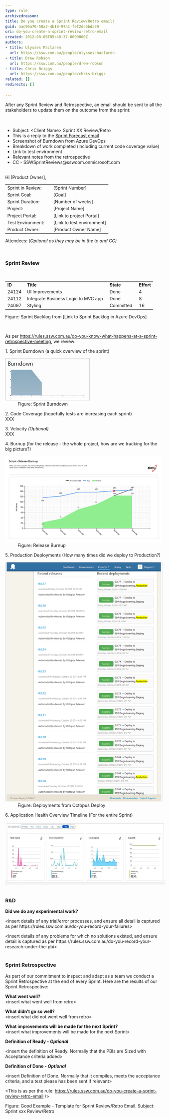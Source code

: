 ```yaml
---
type: rule
archivedreason: 
title: Do you create a Sprint Review/Retro email?
guid: aac90a70-58a3-4b10-97a1-fef2dc6bda39
uri: do-you-create-a-sprint-review-retro-email
created: 2012-08-06T05:48:37.0000000Z
authors:
- title: Ulysses Maclaren
  url: https://ssw.com.au/people/ulysses-maclaren
- title: Drew Robson
  url: https://ssw.com.au/people/drew-robson
- title: Chris Briggs
  url: https://ssw.com.au/people/chris-briggs
related: []
redirects: []

---
```



​​After any Sprint Review and Retrospective, an email should be sent to all the stakeholders to update them on the outcome from the sprint:<br>
<br><excerpt class='endintro'></excerpt><br>
<ul><li>Subject: &lt;Client Name&gt; Sprint XX Review/Retro </li><li>This is a reply to the 
      <a href="/Pages/Do-you-create-a-Sprint-Forecast-email.aspx">Sprint Forecast email </a></li><li>Screenshot of Burndown from Azure DevOps<br></li><li>Breakdown of work completed (including current code coverage value)<br></li><li>Link to test environment </li><li>Relevant notes from the retrospective<br></li><li>CC - SSWSprintReviews@sswcom.onmicrosoft.com<br>​<br></li></ul><div class="greyBox"><p>Hi [Product Owner], </p><table><tbody><tr><td>Sprint in Review: </td><td>[Sprint Number]</td></tr><tr><td>Sprint Goal: </td><td>[Goal​]</td></tr><tr><td>Sprint Duration: </td><td>[Numbe​r of weeks]</td></tr><tr><td>Project: </td><td>[Project Name]</td></tr><tr><td>Project Portal: </td><td>[Link to project Portal]</td></tr><tr><td>Test Environment:     </td><td>[Link to test environment]</td></tr><tr><td>Product Owner: </td><td>[Product Owner Name]</td></tr></tbody></table><p>Attendees: 
      <em>(Optional as they may be in the to and CC)</em></p><p> <br></p><h3 class="ssw15-rteElement-H3">Sprint Review<br></h3><p> <br></p><table><tbody><tr><td> 
               <strong>ID</strong></td><td> 
               <strong>Title</strong></td><td> 
               <strong>State</strong></td><td colspan="1">​<strong>Effort</strong><br></td></tr><tr><td>24124 <br></td><td>UI Improvements<br></td><td>Done<br></td><td colspan="1">​4<br></td></tr><tr><td>24112 <br></td><td>Integrate Business Logic to MVC app  <br></td><td>Done</td><td colspan="1">​8<br></td></tr><tr><td>24097 <br></td><td>Styling<br></td><td>Committed  <br></td><td colspan="1">​16<br></td></tr></tbody></table> 
   <span class="ms-rteCustom-FigureNormal">Figure: Sprint Backlog from [Link to Sprint Backlog in Azure DevOps]</span> 
   <p> <br></p><p>As per <a href=/do-you-know-what-happens-at-a-sprint-retrospective-meeting>https://rules.ssw.com.au/do-you-know-what-happens-at-a-sprint-retrospective-meeting​</a>, we review:</p><p>1. Sprint Burndown (a quick overview of the sprint)</p><dl class="image"><dt>
         <img src="burndown.JPG" alt="" />
      </dt><dd>Figure: Sprint Burndown</dd></dl><p>2. Code Coverage (hopefully tests are increasing each sprint)<br>XXX</p><p>3. Velocity 
      <em>(Optional)</em><br>XXX</p><p>4. Burnup (for the release - the whole project, how are we tracking for the big picture?)</p><dl class="image"><dt>
         <img alt="Release Burnup.jpg" src="Release Burnup.jpg" style="width:600px;" />
      </dt><dd>Figure: Release Burnup</dd></dl><p>5. Production Deployments (How many times did we deploy to Production?)<br></p><dl class="image"><dt>
         <img alt="production-deploy.jpg" src="production-deploy.png" style="width:600px;" />
      </dt><dd>Figure: Deployments from Octopus Deploy</dd></dl><p class="ssw15-rteElement-P">6​​. Application Health Overview Timeline (For the entire Sprint)​​<br></p><p><span style="background-color:#f5f5f5;"><img alt="Application Health Overview Timeline.png" src="Application Insights.jpg" style="margin:5px;width:800px;height:188px;" /><br></span> </p><h3 class="ssw15-rteElement-H3">R&D <br></h3><p></p><p><strong>Did we do any experimental work?<br></strong></p><p>&lt;insert details of any trial/error processes, and ensure all detail is captured as per https://rules.ssw.com.au/do-you-record-your-failures&gt;<br></p><p>​&lt;insert details of any problems for which no solutions existed, and ensure detail is captured as per https://rules.ssw.com.au/do-you-record-your-research-under-the-pbi&gt;<br>​<br></p><h3 class="ssw15-rteElement-H3">​Sprint Retrospective<br></h3><p>As part of our commitment to inspect and adapt as a team we conduct a Sprint Retrospective at the end of every Sprint. Here are the results of our Sprint Retrospective:<br></p><p> 
      <strong>What went well?</strong><br>&lt;insert what went well from retro&gt;<br></p><p> 
      <strong>What didn’t go so well?</strong><br>&lt;insert what did not went well from retro&gt;</p><p> 
      <strong>What improvements will be made for the next Sprint?</strong><br>&lt;insert what improvements will be made for the next Sprint&gt;</p><p> 
      <strong>Definition of Ready </strong>
      <em>
         <strong>- Optional​​​​​</strong></em></p><p>&lt;insert the definition of Ready. Normally that the PBIs are Sized with Acceptance criteria added&gt;</p><p> 
      <strong>Definition of Done </strong>
      <em>
         <strong>- Optional</strong></em></p><p>&lt;insert Definition of Done. Normally that it compiles, meets the acceptance criteria, and a test please has been sent if relevant&gt;​</p><p>&lt;This is as per the rule: 
      <a href=/do-you-create-a-sprint-review-retro-email>https://rules.ssw.com.au/do-you-create-a-sprint-review-retro-email​</a> /&gt;</p></div>
<span class="ms-rteCustom-FigureNormal">Figure: Good Example - Template for Sprint Review/Retro Email. Subject: Sprint xxx Review/Retro</span>


